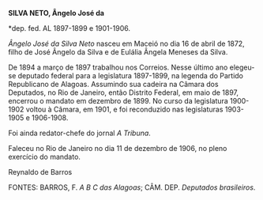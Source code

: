 **SILVA NETO, Ângelo José da**

\*dep. fed. AL 1897-1899 e 1901-1906.

*Ângelo José da Silva Neto* nasceu em Maceió no dia 16 de abril de 1872,
filho de José Ângelo da Silva e de Eulália Ângela Meneses da Silva.

De 1894 a março de 1897 trabalhou nos Correios. Nesse último ano
elegeu-se deputado federal para a legislatura 1897-1899, na legenda do
Partido Republicano de Alagoas. Assumindo sua cadeira na Câmara dos
Deputados, no Rio de Janeiro, então Distrito Federal, em maio de 1897,
encerrou o mandato em dezembro de 1899. No curso da legislatura
1900-1902 voltou à Câmara, em 1901, e foi reconduzido nas legislaturas
1903-1905 e 1906-1908.

Foi ainda redator-chefe do jornal *A Tribuna*.

Faleceu no Rio de Janeiro no dia 11 de dezembro de 1906, no pleno
exercício do mandato.

Reynaldo de Barros

FONTES: BARROS, F. *A B C das Alagoas*; CÂM. DEP. *Deputados
brasileiros*.
